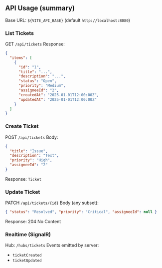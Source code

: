 ## API Usage (summary)

Base URL: `${VITE_API_BASE}` (default `http://localhost:8080`)

### List Tickets

GET `/api/tickets`
Response:

```json
{
  "items": [
    {
      "id": "1",
      "title": "...",
      "description": "...",
      "status": "Open",
      "priority": "Medium",
      "assigneeId": "2",
      "createdAt": "2025-01-01T12:00:00Z",
      "updatedAt": "2025-01-01T12:00:00Z"
    }
  ]
}
```

### Create Ticket

POST `/api/tickets`
Body:

```json
{
  "title": "Issue",
  "description": "Text",
  "priority": "High",
  "assigneeId": "2"
}
```

Response: `Ticket`

### Update Ticket

PATCH `/api/tickets/{id}`
Body (any subset):

```json
{ "status": "Resolved", "priority": "Critical", "assigneeId": null }
```

Response: 204 No Content

### Realtime (SignalR)

Hub: `/hubs/tickets`
Events emitted by server:

- `ticketCreated`
- `ticketUpdated`
